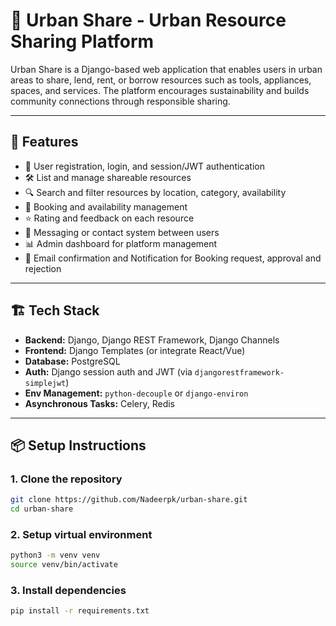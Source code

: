 # 🌆 Urban Share - Urban Resource Sharing Platform

Urban Share is a Django-based web application that enables users in urban areas to share, lend, rent, or borrow resources such as tools, appliances, spaces, and services. The platform encourages sustainability and builds community connections through responsible sharing.

---

## 🚀 Features

- 🔐 User registration, login, and session/JWT authentication
- 🛠️ List and manage shareable resources
- 🔍 Search and filter resources by location, category, availability
- 📆 Booking and availability management
- ⭐ Rating and feedback on each resource
- 💬 Messaging or contact system between users
- 📊 Admin dashboard for platform management
- 📧 Email confirmation and Notification for Booking request, approval and rejection

---

## 🏗️ Tech Stack

- **Backend:** Django, Django REST Framework, Django Channels
- **Frontend:** Django Templates (or integrate React/Vue)
- **Database:** PostgreSQL
- **Auth:** Django session auth and JWT (via `djangorestframework-simplejwt`)
- **Env Management:** `python-decouple` or `django-environ`
- **Asynchronous Tasks:** Celery, Redis

---

## 📦 Setup Instructions

### 1. Clone the repository

```bash
git clone https://github.com/Nadeerpk/urban-share.git
cd urban-share
```

### 2. Setup virtual environment

```bash
python3 -m venv venv
source venv/bin/activate
```

### 3. Install dependencies

```bash
pip install -r requirements.txt
```
